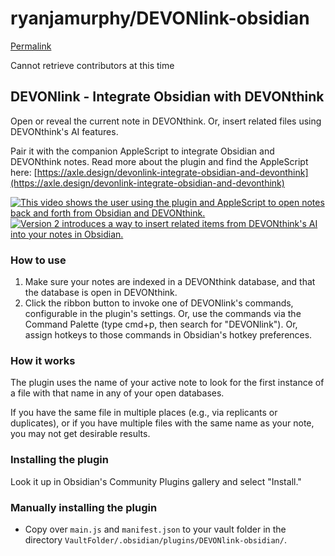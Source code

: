 # ryanjamurphy/DEVONlink-obsidian

[Permalink](https://github.com/ryanjamurphy/DEVONlink-obsidian/blob/96acf02beebb47591f9d6e65ddff5dae0febfa43/README.md)

Cannot retrieve contributors at this time

## DEVONlink - Integrate Obsidian with DEVONthink

Open or reveal the current note in DEVONthink. Or, insert related files using DEVONthink's AI features.

Pair it with the companion AppleScript to integrate Obsidian and DEVONthink notes. Read more about the plugin and find the AppleScript here: [https://axle.design/devonlink-integrate-obsidian-and-devonthink](https://axle.design/devonlink-integrate-obsidian-and-devonthink)

[![This video shows the user using the plugin and AppleScript to open notes back and forth from Obsidian and DEVONthink.](https://camo.githubusercontent.com/47086d0746c4316b3b798c48e15f554d4134011c6bdc773ac3f46dfaf0a9aa7a/68747470733a2f2f692e696d6775722e636f6d2f5652757272394c2e676966)](https://camo.githubusercontent.com/47086d0746c4316b3b798c48e15f554d4134011c6bdc773ac3f46dfaf0a9aa7a/68747470733a2f2f692e696d6775722e636f6d2f5652757272394c2e676966) [![Version 2 introduces a way to insert related items from DEVONthink&apos;s AI into your notes in Obsidian.](https://user-images.githubusercontent.com/3618647/113517367-c6c04d80-953c-11eb-81ca-5f898c776ff0.gif)](https://user-images.githubusercontent.com/3618647/113517367-c6c04d80-953c-11eb-81ca-5f898c776ff0.gif)

### How to use

1. Make sure your notes are indexed in a DEVONthink database, and that the database is open in DEVONthink.
2. Click the ribbon button to invoke one of DEVONlink's commands, configurable in the plugin's settings. Or, use the commands via the Command Palette \(type cmd+p, then search for "DEVONlink"\). Or, assign hotkeys to those commands in Obsidian's hotkey preferences.

### How it works

The plugin uses the name of your active note to look for the first instance of a file with that name in any of your open databases.

If you have the same file in multiple places \(e.g., via replicants or duplicates\), or if you have multiple files with the same name as your note, you may not get desirable results.

### Installing the plugin

Look it up in Obsidian's Community Plugins gallery and select "Install."

### Manually installing the plugin

* Copy over `main.js` and `manifest.json` to your vault folder in the directory `VaultFolder/.obsidian/plugins/DEVONlink-obsidian/`.

